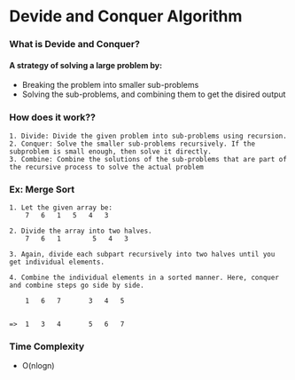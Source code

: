 # Devide and Conquer Algorithm

### What is Devide and Conquer?
#### A strategy of solving a large problem by:
+ Breaking the problem into smaller sub-problems
+ Solving the sub-problems, and combining them to get the disired output

### How does it work??
    1. Divide: Divide the given problem into sub-problems using recursion.
    2. Conquer: Solve the smaller sub-problems recursively. If the subproblem is small enough, then solve it directly.
    3. Combine: Combine the solutions of the sub-problems that are part of the recursive process to solve the actual problem

### Ex: Merge Sort
    1. Let the given array be: 
        7   6   1   5   4   3

    2. Divide the array into two halves. 
        7   6   1        5   4   3

    3. Again, divide each subpart recursively into two halves until you get individual elements. 

    4. Combine the individual elements in a sorted manner. Here, conquer and combine steps go side by side. 

        1   6   7       3   4   5


    =>  1   3   4       5   6   7


### Time Complexity 
+ O(nlogn)